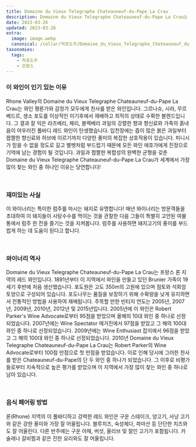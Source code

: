 ```yaml
---
title: Domaine du Vieux Telegraphe Chateauneuf-du-Pape La Crau
description: Domaine du Vieux Telegraphe Chateauneuf-du-Pape La Crau는 독특하고 흥미로운 와인입니다. 다크 체리, 블랙베리, 스파이스가 어우러진 강렬하고 대담한 풍미가 특징입니다. 그 복합성은 이 지역의 포도밭에서 발견되는 석회암, 점토, 사암 등의 토양 유형의 조합에서 비롯되어 동급의 다른 와인과 차별화되는 독특한 특성을 부여합니다. 진정으로 기억에 남을 경험을 위해 이 강력하고 향긋한 레드를 즐겨보세요.
date: 2023-03-26
updated: 2023-03-26
extra:
  image: image.webp
  canonical: /cellar/적포도주/Domaine_du_Vieux_Telegraphe_Chateauneuf_du_Pape_La_Crau/index.md
taxonomies:
  tags: 
    - 적포도주
    - 프랑스
---
```


### 이 와인이 인기 있는 이유

Rhone Valley의 Domaine du Vieux Telegraphe Chateauneuf-du-Pape La Crau는 와인 평론가와 감정가 모두에게 찬사를 받은 와인입니다. 그르나슈, 시라, 무르베드르, 생소 포도를 이상적인 미기후에서 재배하고 최적의 상태로 수확한 블렌드입니다. 그 결과 잘 익은 라즈베리, 체리, 블랙베리 과일의 강렬한 향과 향신료와 가죽의 흙내음이 어우러진 풀바디 레드 와인이 탄생했습니다. 입천장에는 즙이 많은 붉은 과일부터 짭짤한 향신료와 허브에 이르기까지 다양한 풍미의 복잡한 상호작용이 있습니다. 피니시가 믿을 수 없을 정도로 길고 벨벳처럼 부드럽기 때문에 모든 와인 애호가에게 진정으로 기억에 남는 경험이 될 것입니다. 과일과 짭짤한 복합성의 완벽한 균형을 갖춘 Domaine du Vieux Telegraphe Chateauneuf-du-Pape La Crau가 세계에서 가장 많이 찾는 와인 중 하나인 이유는 당연합니다!

&nbsp;  

### 재미있는 사실

이 와이너리는 특이한 럼주를 마시는 돼지로 유명합니다! 매년 와이너리는 방문객들을 초대하여 이 돼지들이 사탕수수를 먹이는 것을 관찰한 다음 그들이 특별히 고안된 여물통에서 럼주 한 잔을 즐기는 것을 지켜봅니다. 럼주를 사용하면 돼지고기의 풍미를 부드럽게 하는 데 도움이 된다고 합니다.

&nbsp;  

### 와이너리 역사

Domaine du Vieux Telegraphe Chateauneuf-du-Pape La Crau는 프랑스 론 지역의 레드 와인입니다. 1891년부터 이 지역에서 와인을 만들고 있던 Brunier 가족이 19세기 후반에 처음 생산했습니다. 포도원은 고도 350m의 고원에 있으며 점토와 석회암 토양으로 구성되어 있습니다. 포도나무는 품질을 보장하기 위해 수확량을 낮게 유지하면서 전통적인 방법을 사용하여 재배됩니다. 주목할 만한 빈티지 연도는 2005년, 2007년, 2009년, 2010년, 2012년 및 2015년입니다. 2005년에 이 와인은 Robert Parker's Wine Advocate로부터 95점을 받았으며 올해의 10대 와인 중 하나로 선정되었습니다. 2007년에는 Wine Spectator 매거진에서 97점을 받았고 그 해의 100대 와인 중 하나로 선정되었습니다. 2009년에는 Wine Enthusiast 잡지에서 96점을 받았고 그 해의 100대 와인 중 하나로 선정되었습니다. 2010년 Domaine du Vieux Telegraphe Chateauneuf-du-Pape La Crau는 Robert Parker의 Wine Advocate로부터 100점 만점으로 첫 만점을 받았습니다. 이로 인해 당시에 그러한 찬사를 받은 Chateauneuf-du-Pape의 단 두 와인 중 하나가 되었습니다. 그 이후로 비평가들로부터 지속적으로 높은 평가를 받았으며 이 지역에서 가장 많이 찾는 와인 중 하나로 남아 있습니다.

&nbsp;  

### 음식 페어링 방법

론(Rhone) 지역의 이 풀바디하고 강력한 레드 와인은 구운 스테이크, 양고기, 사냥 고기와 같은 강한 풍미와 가장 잘 어울립니다. 블루치즈, 숙성체다, 파마산 등 단단한 치즈와도 잘 어울린다. 다른 반주에는 구운 야채, 버섯, 올리브 및 절인 고기가 포함됩니다. 카술레나 갈비찜과 같은 진한 요리와도 잘 어울립니다.

&nbsp;  
